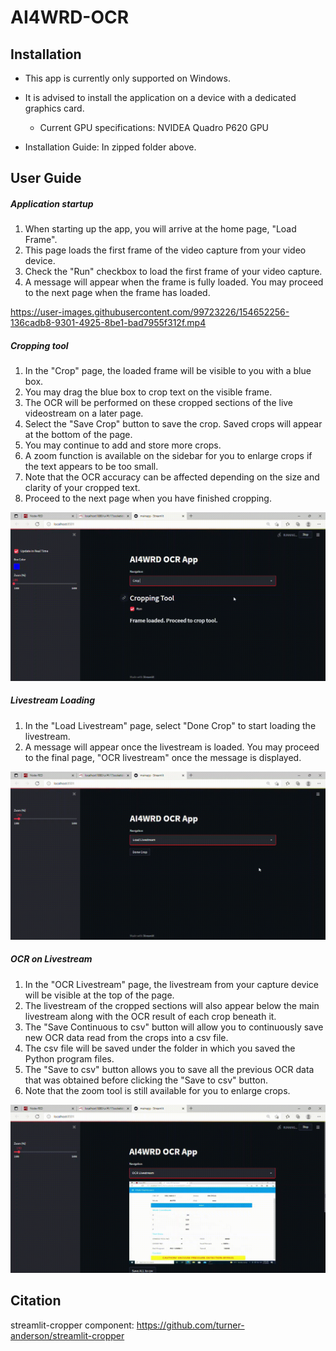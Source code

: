 # AI4WRD-OCR
## Installation
* This app is currently only supported on Windows.
* It is advised to install the application on a device with a dedicated graphics card.
    * Current GPU specifications: NVIDEA Quadro P620 GPU

* Installation Guide: In zipped folder above. 

## User Guide
##### Application startup
1. When starting up the app, you will arrive at the home page, "Load Frame". 
2. This page loads the first frame of the video capture from your video device. 
3. Check the "Run" checkbox to load the first frame of your video capture.
4. A message will appear when the frame is fully loaded. You may proceed to the next page when the frame has loaded.

https://user-images.githubusercontent.com/99723226/154652256-136cadb8-9301-4925-8be1-bad7955f312f.mp4



##### Cropping tool
1. In the "Crop" page, the loaded frame will be visible to you with a blue box.
2. You may drag the blue box to crop text on the visible frame. 
3. The OCR will be performed on these cropped sections of the live videostream on a later page. 
4. Select the "Save Crop" button to save the crop. Saved crops will appear at the bottom of the page. 
5. You may continue to add and store more crops. 
6. A zoom function is available on the sidebar for you to enlarge crops if the text appears to be too small. 
7. Note that the OCR accuracy can be affected depending on the size and clarity of your cropped text. 
8. Proceed to the next page when you have finished cropping. 

![](Images/cropToolGIF.gif)



##### Livestream Loading
1.  In the "Load Livestream" page, select "Done Crop" to start loading the livestream. 
2. A message will appear once the livestream is loaded. You may proceed to the final page, "OCR livestream" once the message is displayed. 

![](Images/loadLiveGIF.gif)



##### OCR on Livestream
1. In the "OCR Livestream" page, the livestream from your capture device will be visible at the top of the page. 
2. The livestream of the cropped sections will also appear below the main livestream along with the OCR result of each crop beneath it.
3. The "Save Continuous to csv" button will allow you to continuously save new OCR data read from the crops into a csv file. 
4. The csv file will be saved under the folder in which you saved the Python program files. 
5. The "Save to csv" button allows you to save all the previous OCR data that was obtained before clicking the "Save to csv" button. 
6. Note that the zoom tool is still available for you to enlarge crops. 

![](Images/OCRCropLivestreamGIF.gif)


## Citation
streamlit-cropper component: https://github.com/turner-anderson/streamlit-cropper 





